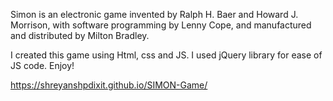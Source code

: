 Simon is an electronic game invented by Ralph H. Baer and Howard J. Morrison, with software programming by Lenny Cope, and manufactured and distributed by Milton Bradley.

I created this game using Html, css and JS.
I used jQuery library for ease of JS code.
Enjoy!

https://shreyanshpdixit.github.io/SIMON-Game/
